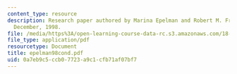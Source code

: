```yaml
---
content_type: resource
description: Research paper authored by Marina Epelman and Robert M. Freund, M.I.T.,
  December, 1998.
file: /media/https%3A/open-learning-course-data-rc.s3.amazonaws.com/18-409-behavior-of-algorithms-spring-2002/0a7eb9c5ccb07723a9c1cfb71af07bf7_epelman98cond.pdf
file_type: application/pdf
resourcetype: Document
title: epelman98cond.pdf
uid: 0a7eb9c5-ccb0-7723-a9c1-cfb71af07bf7
---
```


